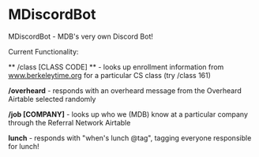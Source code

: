 # MDiscordBot
MDiscordBot - MDB's very own Discord Bot!

Current Functionality:

** /class [CLASS CODE] ** - looks up enrollment information from www.berkeleytime.org for a particular CS class (try /class 161)

**/overheard** - responds with an overheard message from the Overheard Airtable selected randomly

**/job [COMPANY]** - looks up who we (MDB) know at a particular company through the Referral Network Airtable

**lunch** - responds with "when's lunch @tag", tagging everyone responsible for lunch!
